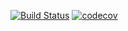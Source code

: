 [![Build Status](https://travis-ci.org/mauricioklein/dazn-vod.svg?branch=master)](https://travis-ci.org/mauricioklein/dazn-vod)
[![codecov](https://codecov.io/gh/mauricioklein/dazn-vod/branch/master/graph/badge.svg)](https://codecov.io/gh/mauricioklein/dazn-vod)
